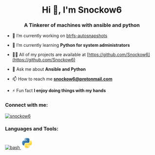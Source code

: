 <h1 align="center">Hi 👋, I'm Snockow6</h1>
<h3 align="center">A Tinkerer of machines with ansible and python</h3>

- 🔭 I’m currently working on [btrfs-autosnapshots](https://github.com/Snockow6/btrfs-autosnapshots)

- 🌱 I’m currently learning **Python for system administrators**

- 👨‍💻 All of my projects are available at [https://github.com/Snockow6](https://github.com/Snockow6)

- 💬 Ask me about **Ansible and Python**

- 📫 How to reach me **snockow6@protonmail.com**

- ⚡ Fun fact **I enjoy doing things with my hands**

<h3 align="left">Connect with me:</h3>
<p align="left">
<a href="https://twitter.com/snockow6" target="blank"><img align="center" src="https://raw.githubusercontent.com/rahuldkjain/github-profile-readme-generator/master/src/images/icons/Social/twitter.svg" alt="snockow6" height="30" width="40" /></a>
</p>

<h3 align="left">Languages and Tools:</h3>
<p align="left"> <a href="https://www.gnu.org/software/bash/" target="_blank"> <img src="https://www.vectorlogo.zone/logos/gnu_bash/gnu_bash-icon.svg" alt="bash" width="40" height="40"/> </a> <a href="https://www.python.org" target="_blank"> <img src="https://raw.githubusercontent.com/devicons/devicon/master/icons/python/python-original.svg" alt="python" width="40" height="40"/> </a> </p>

